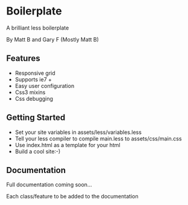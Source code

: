 Boilerplate
===========

A brilliant less boilerplate

By Matt B and Gary F (Mostly Matt B)

Features
---------------------

* Responsive grid
* Supports ie7 +
* Easy user configuration
* Css3 mixins
* Css debugging

Getting Started
---------------------

* Set your site variables in assets/less/variables.less
* Tell your less compiler to compile main.less to assets/css/main.css
* Use index.html as a template for your html
* Build a cool site:-)

Documentation
------------

Full documentation coming soon...

Each class/feature to be added to the documentation